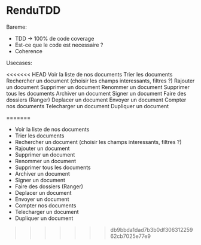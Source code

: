 # RenduTDD

Bareme:

* TDD -> 100% de code coverage
* Est-ce que le code est necessaire ?
* Coherence

Usecases:

<<<<<<< HEAD
Voir la liste de nos documents
Trier les documents
Rechercher un document (choisir les champs interessants, filtres ?)
Rajouter un document
Supprimer un document
Renommer un document
Supprimer tous les documents
Archiver un document
Signer un document
Faire des dossiers (Ranger)
Deplacer un document
Envoyer un document
Compter nos documents
Telecharger un document
Dupliquer un document


=======
* Voir la liste de nos documents
* Trier les documents
* Rechercher un document (choisir les champs interessants, filtres ?)
* Rajouter un document
* Supprimer un document
* Renommer un document
* Supprimer tous les documents
* Archiver un document
* Signer un document
* Faire des dossiers (Ranger)
* Deplacer un document
* Envoyer un document
* Compter nos documents
* Telecharger un document
* Dupliquer un document
>>>>>>> db9bbda1dad7b3b0df30631225962cb7025e77e9
